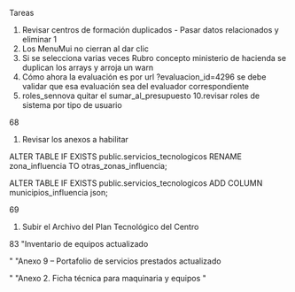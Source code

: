Tareas

1. Revisar centros de formación duplicados - Pasar datos relacionados y eliminar 1
2. Los MenuMui no cierran al dar clic
3. Si se selecciona varias veces Rubro concepto ministerio de hacienda se duplican los arrays y arroja un warn
4. Cómo ahora la evaluación es por url ?evaluacion_id=4296 se debe validar que esa evaluación sea del evaluador correspondiente
5. roles_sennova quitar el sumar_al_presupuesto 10.revisar roles de sistema por tipo de usuario

68

1. Revisar los anexos a habilitar

ALTER TABLE IF EXISTS public.servicios_tecnologicos
    RENAME zona_influencia TO otras_zonas_influencia;

ALTER TABLE IF EXISTS public.servicios_tecnologicos
    ADD COLUMN municipios_influencia json;

69

1. Subir el Archivo del Plan Tecnológico del Centro

83 "Inventario de equipos actualizado

" "Anexo 9 – Portafolio de servicios prestados actualizado

" "Anexo 2. Ficha técnica para maquinaria y equipos "
